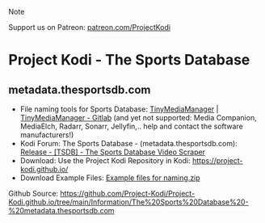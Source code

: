
> [!NOTE]
> Support us on Patreon: <a href="https://patreon.com/ProjectKodi">patreon.com/ProjectKodi</a>

# Project Kodi - The Sports Database
## metadata.thesportsdb.com

<p align="left">
<ul>
    <li>File naming tools for Sports Database: <a href="https://www.tinymediamanager.org/">TinyMediaManager</a> | <a href="https://gitlab.com/tinyMediaManager">TinyMediaManager - Gitlab</a> (and yet not supported: Media Companion, MediaElch, Radarr, Sonarr, Jellyfin,.. help and contact the software manufacturers!)</li>
    <li>Kodi Forum: The Sports Database - (metadata.thesportsdb.com): <a href="https://forum.kodi.tv/showthread.php?tid=256198">Release -  [TSDB] - The Sports Database Video Scraper</a></li>
    <li>Download: Use the Project Kodi Repository in Kodi: <a href="https://project-kodi.github.io/">https://project-kodi.github.io/</a></li>
    <li>Download Example Files: <a href="https://project-kodi.github.io/Information/The%20Sports%20Database%20-%20metadata.thesportsdb.com/File%20Naming%20&%20Tools/Example%20files%20for%20naming/Example%20files%20for%20naming.zip">Example files for naming.zip</a></li>
  </ul>
  </p>

Github Source: <a href="https://github.com/Project-Kodi/Project-Kodi.github.io/tree/main/Information/The%20Sports%20Database%20-%20metadata.thesportsdb.com">https://github.com/Project-Kodi/Project-Kodi.github.io/tree/main/Information/The%20Sports%20Database%20-%20metadata.thesportsdb.com</a>
  
